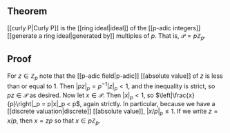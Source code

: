 ## Theorem
[[curly P|Curly P]] is the [[ring ideal|ideal]] of the [[p-adic integers]] [[generate a ring ideal|generated by]] multiples of $p$. That is, $\mathcal P = p\mathbb Z_p$. 

## Proof
For $z\in\mathbb Z_p$ note that the [[p-adic field|p-adic]] [[absolute value]] of $z$ is less than or equal to $1$. Then $|pz|_p=p^{-1}|z|_p < 1$, and the inequality is strict, so $pz\in \mathcal P$ as desired. Now let $x\in \mathcal P$.  Then $|x|_p < 1$, so $\left|\frac{x}{p}\right|_p = p|x|_p < p$, again strictly. In particular, because we have a [[discrete valuation|discrete]] [[absolute value]], $|x/p|_p \leq 1$. If we write $z=x/p$, then $x=zp$ so that $x\in p\mathbb Z_p$. 